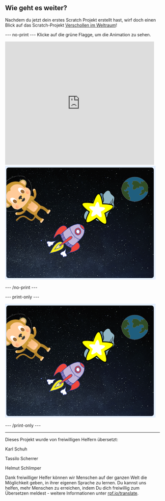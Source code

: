 ## Wie geht es weiter?

Nachdem du jetzt dein erstes Scratch Projekt erstellt hast, wirf doch einen Blick auf das Scratch-Projekt [Verschollen im Weltraum](https://projects.raspberrypi.org/de-DE/projects/lost-in-space?utm_source=pathway&utm_medium=whatnext&utm_campaign=projects)!

--- no-print --- Klicke auf die grüne Flagge, um die Animation zu sehen.

<div class="scratch-preview">
  <iframe allowtransparency="true" width="485" height="402" src="https://scratch.mit.edu/projects/embed/334689239/?autostart=false" frameborder="0" scrolling="no"></iframe>
  <img src="images/space-final.png">
</div>

--- /no-print ---

--- print-only ---

![Fertiges Projekt](images/space-final.png)

--- /print-only ---

***

Dieses Projekt wurde von freiwilligen Helfern übersetzt:

Karl Schuh

Tassilo Scherrer

Helmut Schlimper

Dank freiwilliger Helfer können wir Menschen auf der ganzen Welt die Möglichkeit geben, in ihrer eigenen Sprache zu lernen. Du kannst uns helfen, mehr Menschen zu erreichen, indem Du dich freiwillig zum Übersetzen meldest - weitere Informationen unter [rpf.io/translate](https://rpf.io/translate).
